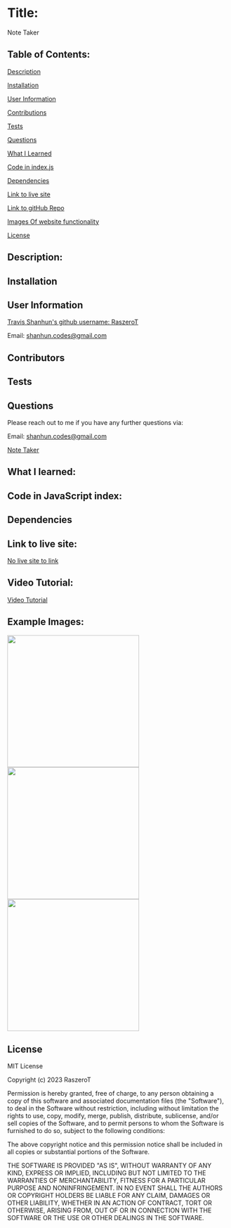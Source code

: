 
# Title:

Note Taker

## Table of Contents:

[Description](#description)

[Installation](#installation)

[User Information](#user-information)

[Contributions](#contributions)

[Tests](#tests)

[Questions](#questions)

[What I Learned](#what-i-learned)

[Code in index.js](#code-in-javascript-index)

[Dependencies](#dependencies)

[Link to live site](#link-to-live-site)

[Link to gitHub Repo](#link-to-github-repository)

[Images Of website functionality](#images-of-webpage-functionality)

[License](#license)


## Description:


## Installation



## User Information

<a href='https://github.com/RaszeroT'>Travis Shanhun's github username: RaszeroT</a>

Email: shanhun.codes@gmail.com

## Contributors



## Tests 



## Questions

Please reach out to me if you have any further questions via:

Email: shanhun.codes@gmail.com

<a href='https://github.com/RaszeroT/note-taker'>Note Taker</a>

## What I learned:



## Code in JavaScript index:



## Dependencies 



## Link to live site:

<a href="N/A">No live site to link</a>

## Video Tutorial:

<a href=''>Video Tutorial</a>

## Example Images:

<img src="" width="300" height="300"> 
<img src="" width="300" height="300"> 
<img src="" width="300" height="300"> 

## License

MIT License

Copyright (c) 2023 RaszeroT

Permission is hereby granted, free of charge, to any person obtaining a copy
of this software and associated documentation files (the "Software"), to deal
in the Software without restriction, including without limitation the rights
to use, copy, modify, merge, publish, distribute, sublicense, and/or sell
copies of the Software, and to permit persons to whom the Software is
furnished to do so, subject to the following conditions:

The above copyright notice and this permission notice shall be included in all
copies or substantial portions of the Software.

THE SOFTWARE IS PROVIDED "AS IS", WITHOUT WARRANTY OF ANY KIND, EXPRESS OR
IMPLIED, INCLUDING BUT NOT LIMITED TO THE WARRANTIES OF MERCHANTABILITY,
FITNESS FOR A PARTICULAR PURPOSE AND NONINFRINGEMENT. IN NO EVENT SHALL THE
AUTHORS OR COPYRIGHT HOLDERS BE LIABLE FOR ANY CLAIM, DAMAGES OR OTHER
LIABILITY, WHETHER IN AN ACTION OF CONTRACT, TORT OR OTHERWISE, ARISING FROM,
OUT OF OR IN CONNECTION WITH THE SOFTWARE OR THE USE OR OTHER DEALINGS IN THE
SOFTWARE.